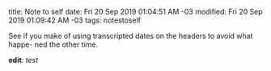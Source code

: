 title: Note to self
date: Fri 20 Sep 2019 01:04:51 AM -03
modified: Fri 20 Sep 2019 01:09:42 AM -03
tags: notestoself

See if you make of using transcripted dates on the headers to avoid what happe-
ned the other time.

**edit**: *test*
